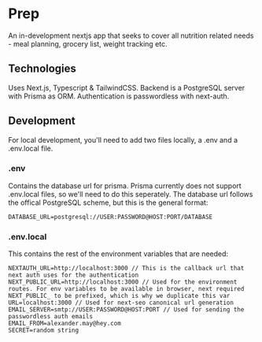 # Prep
An in-development nextjs app that seeks to cover all nutrition related needs - meal planning, grocery list, weight tracking etc.

## Technologies
Uses Next.js, Typescript & TailwindCSS. Backend is a PostgreSQL server with Prisma as ORM. Authentication is passwordless with next-auth.

## Development
For local development, you'll need to add two files locally, a .env and a .env.local file.

### .env
Contains the database url for prisma. Prisma currently does not support .env.local files, so we'll need to do this seperately.
The database url follows the offical PostgreSQL scheme, but this is the general format:

    DATABASE_URL=postgresql://USER:PASSWORD@HOST:PORT/DATABASE
 
### .env.local
This contains the rest of the environment variables that are needed:

    NEXTAUTH_URL=http://localhost:3000 // This is the callback url that next auth uses for the authentication
    NEXT_PUBLIC_URL=http://localhost:3000 // Used for the environment routes. For env variables to be available in browser, next required NEXT_PUBLIC_ to be prefixed, which is why we duplicate this var
    URL=localhost:3000 // Used for next-seo canonical url generation
    EMAIL_SERVER=smtp://USER:PASSWORD@HOST:PORT // Used for sending the passwordless auth emails
    EMAIL_FROM=alexander.may@hey.com 
    SECRET=random string 
    
